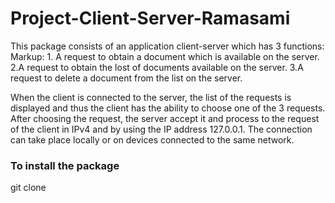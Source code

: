 # Project-Client-Server-Ramasami

This package consists of an application client-server which has 3 functions:
Markup: 1. A request to obtain a document which is available on the server.
2.A request to obtain the lost of documents available on the server.
3.A request to delete a document from the list on the server.

When the client is connected to the server, the list of the requests is displayed and thus the client has the ability to choose one of the 3 requests. After choosing the request, the server accept it and process to the request of the client in IPv4 and by using the IP address 127.0.0.1. The connection can take place locally or on devices connected to the same network.

### To install the package
git clone 
